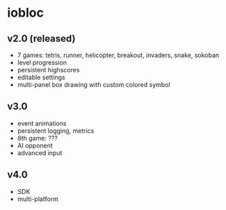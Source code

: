 # iobloc
## v2.0 (released)
* 7 games: tetris, runner, helicopter, breakout, invaders, snake, sokoban
* level progression
* persistent highscores
* editable settings
* multi-panel box drawing with custom colored symbol
## v3.0
* event animations
* persistent logging, metrics
* 8th game: ???
* AI opponent
* advanced input
## v4.0
* SDK
* multi-platform
